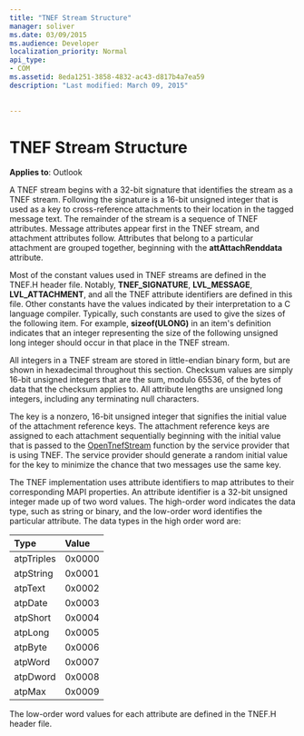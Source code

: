 ```yaml
---
title: "TNEF Stream Structure"
manager: soliver
ms.date: 03/09/2015
ms.audience: Developer
localization_priority: Normal
api_type:
- COM
ms.assetid: 8eda1251-3858-4832-ac43-d817b4a7ea59
description: "Last modified: March 09, 2015"
 
 
---
```


# TNEF Stream Structure

  
  
**Applies to**: Outlook 
  
A TNEF stream begins with a 32-bit signature that identifies the stream as a TNEF stream. Following the signature is a 16-bit unsigned integer that is used as a key to cross-reference attachments to their location in the tagged message text. The remainder of the stream is a sequence of TNEF attributes. Message attributes appear first in the TNEF stream, and attachment attributes follow. Attributes that belong to a particular attachment are grouped together, beginning with the **attAttachRenddata** attribute. 
  
Most of the constant values used in TNEF streams are defined in the TNEF.H header file. Notably, **TNEF_SIGNATURE**, **LVL_MESSAGE**, **LVL_ATTACHMENT**, and all the TNEF attribute identifiers are defined in this file. Other constants have the values indicated by their interpretation to a C language compiler. Typically, such constants are used to give the sizes of the following item. For example, **sizeof(ULONG)** in an item's definition indicates that an integer representing the size of the following unsigned long integer should occur in that place in the TNEF stream. 
  
All integers in a TNEF stream are stored in little-endian binary form, but are shown in hexadecimal throughout this section. Checksum values are simply 16-bit unsigned integers that are the sum, modulo 65536, of the bytes of data that the checksum applies to. All attribute lengths are unsigned long integers, including any terminating null characters.
  
The key is a nonzero, 16-bit unsigned integer that signifies the initial value of the attachment reference keys. The attachment reference keys are assigned to each attachment sequentially beginning with the initial value that is passed to the [OpenTnefStream](opentnefstream.md) function by the service provider that is using TNEF. The service provider should generate a random initial value for the key to minimize the chance that two messages use the same key. 
  
The TNEF implementation uses attribute identifiers to map attributes to their corresponding MAPI properties. An attribute identifier is a 32-bit unsigned integer made up of two word values. The high-order word indicates the data type, such as string or binary, and the low-order word identifies the particular attribute. The data types in the high order word are:
  
|**Type**|**Value**|
|:-----|:-----|
|atpTriples  <br/> |0x0000  <br/> |
|atpString  <br/> |0x0001  <br/> |
|atpText  <br/> |0x0002  <br/> |
|atpDate  <br/> |0x0003  <br/> |
|atpShort  <br/> |0x0004  <br/> |
|atpLong  <br/> |0x0005  <br/> |
|atpByte  <br/> |0x0006  <br/> |
|atpWord  <br/> |0x0007  <br/> |
|atpDword  <br/> |0x0008  <br/> |
|atpMax  <br/> |0x0009  <br/> |
   
The low-order word values for each attribute are defined in the TNEF.H header file.
  

